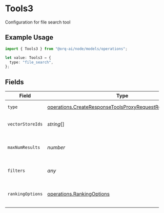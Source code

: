 # Tools3

Configuration for file search tool

## Example Usage

```typescript
import { Tools3 } from "@orq-ai/node/models/operations";

let value: Tools3 = {
  type: "file_search",
};
```

## Fields

| Field                                                                                                                                  | Type                                                                                                                                   | Required                                                                                                                               | Description                                                                                                                            |
| -------------------------------------------------------------------------------------------------------------------------------------- | -------------------------------------------------------------------------------------------------------------------------------------- | -------------------------------------------------------------------------------------------------------------------------------------- | -------------------------------------------------------------------------------------------------------------------------------------- |
| `type`                                                                                                                                 | [operations.CreateResponseToolsProxyRequestRequestBodyType](../../models/operations/createresponsetoolsproxyrequestrequestbodytype.md) | :heavy_check_mark:                                                                                                                     | The type of tool                                                                                                                       |
| `vectorStoreIds`                                                                                                                       | *string*[]                                                                                                                             | :heavy_minus_sign:                                                                                                                     | The vector stores to search                                                                                                            |
| `maxNumResults`                                                                                                                        | *number*                                                                                                                               | :heavy_minus_sign:                                                                                                                     | Maximum number of results to return                                                                                                    |
| `filters`                                                                                                                              | *any*                                                                                                                                  | :heavy_minus_sign:                                                                                                                     | Filters to apply to the search                                                                                                         |
| `rankingOptions`                                                                                                                       | [operations.RankingOptions](../../models/operations/rankingoptions.md)                                                                 | :heavy_minus_sign:                                                                                                                     | Options for ranking search results                                                                                                     |